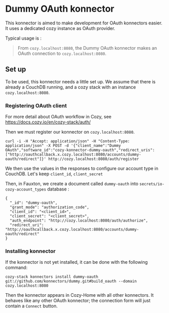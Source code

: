 # Dummy OAuth konnector

This konnector is aimed to make development for OAuth konnectors easier. It uses a dedicated cozy instance as OAuth provider.

Typical usage is :
> From `cozy.localhost:8080`, the Dummy OAuth konnector makes an OAuth connection to `cozy.localhost:8080`.

## Set up

To be used, this konnector needs a little set up. We assume that there is already a CouchDB running, and a cozy stack with an instance `cozy.localhost:8080`.

### Registering OAuth client

For more detail about OAuth workflow in Cozy, see https://docs.cozy.io/en/cozy-stack/auth/

Then we must register our konnector on `cozy.localhost:8080`.

```
curl -i -H "Accept: application/json" -H "Content-Type: application/json" -X POST -d '{"client_name":"Dummy OAuth","software_id":"cozy-konnector-dummy-oauth","redirect_uris":["http://oauthcallback.x.cozy.localhost:8080/accounts/dummy-oauth/redirect"]}' http://cozy.localhost:8080/auth/register
```

We then use the values in the responses to configure our account type in CouchDB. Let's keep `client_id`, `client_secret`

Then, in Fauxton, we create a document called `dummy-oauth` into `secrets/io-cozy-account_types`
database :

```
{
  "_id": "dummy-oauth",
  "grant_mode": "authorization_code",
  "client_id": "<client_id>",
  "client_secret": "<client_secret>",
  "auth_endpoint": "http://cozy.localhost:8080/auth/authorize",
  "redirect_uri": "http://oauthcallback.x.cozy.localhost:8080/accounts/dummy-oauth/redirect"
}
```

### Installing konnector

If the konnector is not yet installed, it can be done with the following command:

```
cozy-stack konnectors install dummy-oauth git://github.com/konnectors/dummy.git#build_oauth --domain cozy.localhost:8080
```

Then the konnector appears in Cozy-Home with all other konnectors. It behaves like any other OAuth konnector; the connection form will just contain a `Connect` button.
